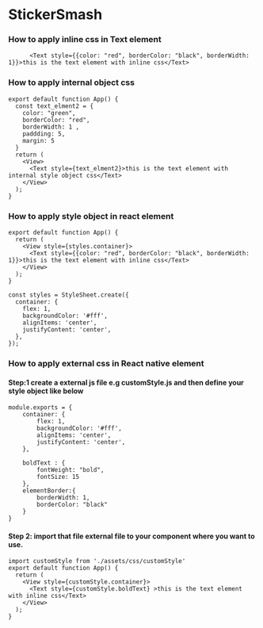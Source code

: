 # StickerSmash
### How to apply inline css in Text element
````
      <Text style={{color: "red", borderColor: "black", borderWidth: 1}}>this is the text element with inline css</Text>
````
### How to apply internal object css
````
export default function App() {
  const text_elment2 = {
    color: "green", 
    borderColor: "red", 
    borderWidth: 1 ,
    paddding: 5, 
    margin: 5
  }
  return (
    <View>
      <Text style={text_elment2}>this is the text element with internal style object css</Text>
    </View>
  );
}

````
### How to apply style object in react element
````
export default function App() {
  return (
    <View style={styles.container}>
      <Text style={{color: "red", borderColor: "black", borderWidth: 1}}>this is the text element with inline css</Text>
    </View>
  );
}

const styles = StyleSheet.create({
  container: {
    flex: 1,
    backgroundColor: '#fff',
    alignItems: 'center',
    justifyContent: 'center',
  },
});

````

### How to apply external css in React native element

#### Step:1 create a external js file e.g customStyle.js and then define your style object like below
````
module.exports = {
    container: {
        flex: 1,
        backgroundColor: '#fff',
        alignItems: 'center',
        justifyContent: 'center',
    },
    
    boldText : {
        fontWeight: "bold",
        fontSize: 15
    },
    elementBorder:{
        borderWidth: 1,
        borderColor: "black"
    }
}

````
#### Step 2: import that file external file to your component where you want to use.

````
import customStyle from './assets/css/customStyle'
export default function App() {
  return (
    <View style={customStyle.container}>
      <Text style={customStyle.boldText} >this is the text element with inline css</Text>
    </View>
  );
}

````